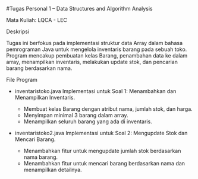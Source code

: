 #Tugas Personal 1 – Data Structures and Algorithm Analysis

Mata Kuliah: LQCA - LEC

Deskripsi

Tugas ini berfokus pada implementasi struktur data Array dalam bahasa pemrograman Java untuk mengelola inventaris barang pada sebuah toko. Program mencakup pembuatan kelas Barang, penambahan data ke dalam array, menampilkan inventaris, melakukan update stok, dan pencarian barang berdasarkan nama.

File Program

- inventaristoko.java
  Implementasi untuk Soal 1: Menambahkan dan Menampilkan Inventaris.
    - Membuat kelas Barang dengan atribut nama, jumlah stok, dan harga.
    - Menyimpan minimal 3 barang dalam array.
    - Menampilkan seluruh barang yang ada di inventaris.

- inventaristoko2.java
  Implementasi untuk Soal 2: Mengupdate Stok dan Mencari Barang.
    - Menambahkan fitur untuk mengupdate jumlah stok berdasarkan nama barang.
    - Menambahkan fitur untuk mencari barang berdasarkan nama dan menampilkan detailnya.
